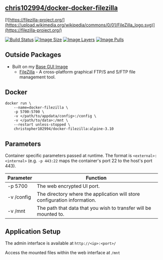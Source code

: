 ## [chris102994/docker-docker-filezilla](https://github.com/chris102994/docker-filezilla)

[![https://filezilla-project.org/](https://upload.wikimedia.org/wikipedia/commons/0/01/FileZilla_logo.svg)](https://filezilla-project.org/)

[![Build Status](https://travis-ci.com/chris102994/docker-filezilla.svg?branch=master)](https://travis-ci.com/chris102994/docker-filezilla)
 [![Image Size](https://img.shields.io/microbadger/image-size/christopher102994/docker-filezilla/alpine-3.10)](https://hub.docker.com/repository/docker/christopher102994/docker-filezilla)
 [![Image Layers](https://img.shields.io/microbadger/layers/christopher102994/docker-filezilla/alpine-3.10)](https://hub.docker.com/repository/docker/christopher102994/docker-filezilla)
 [![Image Pulls](https://img.shields.io/docker/pulls/christopher102994/docker-filezilla)](https://hub.docker.com/repository/docker/christopher102994/docker-filezilla)

## Outside Packages
* Built on my [Base GUI Image](https://github.com/chris102994/docker-base-image-gui)
  * [FileZilla](https://filezilla-project.org/) - A cross-platform graphical FTP/S and S/FTP file management tool.

## Docker
```
docker run \
	--name=docker-filezilla \
	-p 5700:5700 \
	-v </path/to/appdata/config>:/config \
  	-v </path/to/data>:/mnt \
	--restart unless-stopped \
	christopher102994/docker-filezilla:alpine-3.10
```

## Parameters
Container specific parameters passed at runtime. The format is `<external>:<internal>` (e.g. `-p 443:22` maps the container's port 22 to the host's port 443).

| Parameter | Function |
| -------- | -------- |
| -p 5700 | The web encrypted UI port. |
| -v /config | The directory where the application will store configuration information. |
| -v /mnt | The path that data that you wish to transfer will be mounted to. |

## Application Setup

The admin interface is available at `http://<ip>:<port>/`

Access the mounted files within the web interface at `/mnt`
